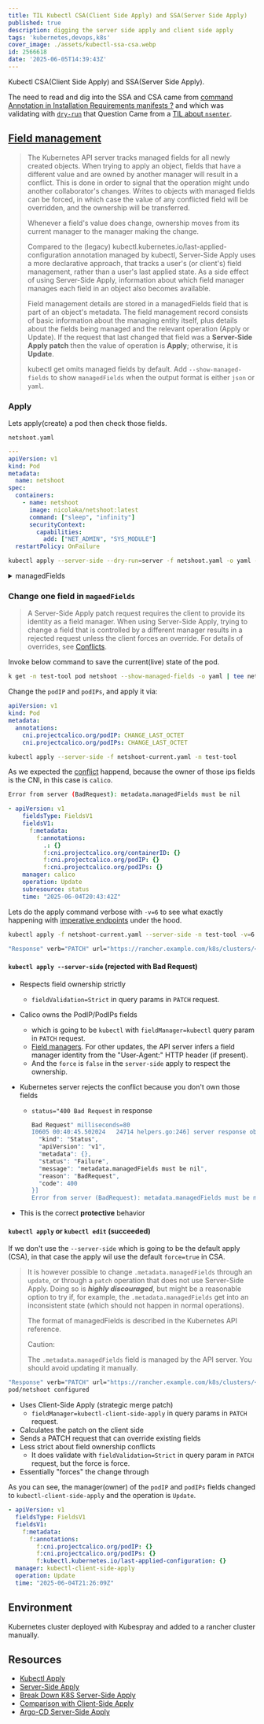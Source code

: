 ```yaml
---
title: TIL Kubectl CSA(Client Side Apply) and SSA(Server Side Apply)
published: true
description: digging the server side apply and client side apply
tags: 'kubernetes,devops,k8s'
cover_image: ./assets/kubectl-ssa-csa.webp
id: 2566618
date: '2025-06-05T14:39:43Z'
---
```


Kubectl CSA(Client Side Apply) and SSA(Server Side Apply).

The need to read and dig into the SSA and CSA came from [command Annotation in Installation Requirements manifests ?][longhorn-discussion] and which was validating with [`dry-run`][dry-run] that Question Came from a [TIL about `nsenter`][til-nsenter].

## [Field management][field-mngmnt]

> The Kubernetes API server tracks managed fields for all newly created objects. When trying to apply an object, fields that have a different value and are owned by another manager will result in a conflict. This is done in order to signal that the operation might undo another collaborator's changes. Writes to objects with managed fields can be forced, in which case the value of any conflicted field will be overridden, and the ownership will be transferred.
>
> Whenever a field's value does change, ownership moves from its current manager to the manager making the change.
>
> Compared to the (legacy) kubectl.kubernetes.io/last-applied-configuration annotation managed by kubectl, Server-Side Apply uses a more declarative approach, that tracks a user's (or client's) field management, rather than a user's last applied state. As a side effect of using Server-Side Apply, information about which field manager manages each field in an object also becomes available.
>
> Field management details are stored in a managedFields field that is part of an object's metadata.
> The field management record consists of basic information about the managing entity itself, plus details about the fields being managed and the relevant operation (Apply or Update). If the request that last changed that field was a **Server-Side Apply patch** then the value of operation is **Apply**; otherwise, it is **Update**.
>
> kubectl get omits managed fields by default. Add `--show-managed-fields` to show `managedFields` when the output format is either `json` or `yaml`.

### Apply

Lets apply(create) a pod then check those fields.

`netshoot.yaml`

```yaml
---
apiVersion: v1
kind: Pod
metadata:
  name: netshoot
spec:
  containers:
    - name: netshoot
      image: nicolaka/netshoot:latest
      command: ["sleep", "infinity"]
      securityContext:
        capabilities:
          add: ["NET_ADMIN", "SYS_MODULE"]
  restartPolicy: OnFailure
```

```bash
kubectl apply --server-side --dry-run=server -f netshoot.yaml -o yaml -n test-tool --show-managed-fields | yq .metadata.managedFields
```

<details>
  <summary>managedFields</summary>

```yaml
managedFields:
  - apiVersion: v1
    fieldsType: FieldsV1
    fieldsV1:
      f:spec:
        f:containers:
          k:{"name":"netshoot"}:
            .: {}
            f:command: {}
            f:image: {}
            f:name: {}
            f:securityContext:
              f:capabilities:
                f:add: {}
        f:restartPolicy: {}
    manager: kubectl
    operation: Apply
    time: "2025-06-04T20:43:41Z"
  - apiVersion: v1
    fieldsType: FieldsV1
    fieldsV1:
      f:metadata:
        f:annotations:
          .: {}
          f:cni.projectcalico.org/containerID: {}
          f:cni.projectcalico.org/podIP: {}
          f:cni.projectcalico.org/podIPs: {}
    manager: calico
    operation: Update
    subresource: status
    time: "2025-06-04T20:43:42Z"
  - apiVersion: v1
    fieldsType: FieldsV1
    fieldsV1:
      f:metadata:
        f:annotations:
          f:ambient.istio.io/redirection: {}
    manager: install-cni
    operation: Update
    subresource: status
    time: "2025-06-04T20:43:42Z"
  - apiVersion: v1
    fieldsType: FieldsV1
    fieldsV1:
      f:status:
        f:conditions:
          k:{"type":"ContainersReady"}:
            .: {}
            f:lastProbeTime: {}
            f:lastTransitionTime: {}
            f:status: {}
            f:type: {}
          k:{"type":"Initialized"}:
            .: {}
            f:lastProbeTime: {}
            f:lastTransitionTime: {}
            f:status: {}
            f:type: {}
          k:{"type":"Ready"}:
            .: {}
            f:lastProbeTime: {}
            f:lastTransitionTime: {}
            f:status: {}
            f:type: {}
        f:containerStatuses: {}
        f:hostIP: {}
        f:phase: {}
        f:podIP: {}
        f:podIPs:
          .: {}
          k:{"ip":"10.237.81.196"}:
            .: {}
            f:ip: {}
        f:startTime: {}
    manager: kubelet
    operation: Update
    subresource: status
    time: "2025-06-04T20:43:43Z"

```

</details>

### Change one field in `magaedFields`

> A Server-Side Apply patch request requires the client to provide its identity as a field manager. When using Server-Side Apply, trying to change a field that is controlled by a different manager results in a rejected request unless the client forces an override. For details of overrides, see [Conflicts][conflicts].

Invoke below command to save the current(live) state of the pod.

```bash
k get -n test-tool pod netshoot --show-managed-fields -o yaml | tee netshoot-current.yaml
```

Change the `podIP` and `podIPs`, and apply it via:

```yaml
apiVersion: v1
kind: Pod
metadata:
  annotations:
    cni.projectcalico.org/podIP: CHANGE_LAST_OCTET
    cni.projectcalico.org/podIPs: CHANGE_LAST_OCTET
```

```bash
kubectl apply --server-side -f netshoot-current.yaml -n test-tool
```

As we expected the [conflict][conflicts] happend, because the owner of those ips fields is the CNI, in this case is `calico`.

```bash
Error from server (BadRequest): metadata.managedFields must be nil
```

```yaml
- apiVersion: v1
    fieldsType: FieldsV1
    fieldsV1:
      f:metadata:
        f:annotations:
          .: {}
          f:cni.projectcalico.org/containerID: {}
          f:cni.projectcalico.org/podIP: {}
          f:cni.projectcalico.org/podIPs: {}
    manager: calico
    operation: Update
    subresource: status
    time: "2025-06-04T20:43:42Z"

```

Lets do the apply command verbose with `-v=6` to see what exactly happening with [imperative endpoints][imperative-endpoints] under the hood.

```bash
kubectl apply -f netshoot-current.yaml --server-side -n test-tool -v=6
```

```bash
"Response" verb="PATCH" url="https://rancher.example.com/k8s/clusters/<CLUSTER_ID>/api/v1/namespaces/test-tool/pods/netshoot?fieldManager=kubectl&fieldValidation=Strict&force=false" status="400 Bad Request" milliseconds=80
```

#### `kubectl apply --server-side` (rejected with Bad Request)

- Respects field ownership strictly
  - `fieldValidation=Strict` in query params in `PATCH` request.
- Calico owns the PodIP/PodIPs fields
  - which is going to be `kubectl` with `fieldManager=kubectl` query param in `PATCH` request.
  - [Field managers][field-managers]. For other updates, the API server infers a field manager identity from the "User-Agent:" HTTP header (if present).
  - And the `force` is `false` in the `server-side` apply to respect the ownership.
- Kubernetes server rejects the conflict because you don't own those fields
  - `status="400 Bad Request` in response

    ```bash
    Bad Request" milliseconds=80
    I0605 00:40:45.502024   24714 helpers.go:246] server response object: %s[{
      "kind": "Status",
      "apiVersion": "v1",
      "metadata": {},
      "status": "Failure",
      "message": "metadata.managedFields must be nil",
      "reason": "BadRequest",
      "code": 400
    }]
    Error from server (BadRequest): metadata.managedFields must be nil
    ```

- This is the correct **protective** behavior

#### `kubectl apply` or `kubectl edit` (succeeded)

If we don't use the `--server-side` which is going to be the default apply (CSA), in that case the apply wil use the default `force=true` in CSA.

> It is however possible to change `.metadata.managedFields` through an `update`, or through a `patch` operation that does not use Server-Side Apply. Doing so is ***highly discouraged***, but might be a reasonable option to try if, for example, the `.metadata.managedFields` get into an inconsistent state (which should not happen in normal operations).
>
> The format of managedFields is described in the Kubernetes API reference.
>
> Caution:
>
> The `.metadata.managedFields` field is managed by the API server. You should avoid updating it manually.

```bash
"Response" verb="PATCH" url="https://rancher.example.com/k8s/clusters/<CLUSTER_ID>/api/v1/namespaces/test-tool/pods/netshoot?fieldManager=kubectl-client-side-apply&fieldValidation=Strict" status="200 OK" milliseconds=97
pod/netshoot configured
```

- Uses Client-Side Apply (strategic merge patch)
  - `fieldManager=kubectl-client-side-apply` in query params in `PATCH` request.
- Calculates the patch on the client side
- Sends a PATCH request that can override existing fields
- Less strict about field ownership conflicts
  - It does validate with `fieldValidation=Strict` in query param in `PATCH` request, but the force is force.
- Essentially "forces" the change through

As you can see, the manager(owner) of the `podIP` and `podIPs` fields changed to `kubectl-client-side-apply` and the operation is `Update`.

```yaml
- apiVersion: v1
  fieldsType: FieldsV1
  fieldsV1:
    f:metadata:
      f:annotations:
        f:cni.projectcalico.org/podIP: {}
        f:cni.projectcalico.org/podIPs: {}
        f:kubectl.kubernetes.io/last-applied-configuration: {}
  manager: kubectl-client-side-apply
  operation: Update
  time: "2025-06-04T21:26:09Z"

```

## Environment

Kubernetes cluster deployed with Kubespray and added to a rancher cluster manually.

## Resources

- [Kubectl Apply][kubectl-apply]
- [Server-Side Apply][server-side-apply]
- [Break Down K8S Server-Side Apply][breakdown-k8s-ssa]
- [Comparison with Client-Side Apply][comparison-with-client-side-apply]
- [Argo-CD Server-Side Apply][argocd-ssa]

[kubectl-apply]: https://youtu.be/1DWWlcDUxtA
[breakdown-k8s-ssa]: https://medium.com/swlh/break-down-kubernetes-server-side-apply-5d59f6a14e26
[comparison-with-client-side-apply]: https://kubernetes.io/docs/reference/using-api/server-side-apply/#comparison-with-client-side-apply
[server-side-apply]: https://kubernetes.io/docs/reference/using-api/server-side-apply/
[longhorn-discussion]: https://github.com/longhorn/longhorn/discussions/11008
[til-nsenter]: https://dev.to/alimehr75/til-may-28-2025-5547
[field-mngmnt]: https://kubernetes.io/docs/reference/using-api/server-side-apply/#field-management
[argocd-ssa]: https://argo-cd.readthedocs.io/en/stable/user-guide/sync-options/#server-side-apply
[conflicts]: https://kubernetes.io/docs/reference/using-api/server-side-apply/#conflicts
[dry-run]: https://youtu.be/1DWWlcDUxtA?t=704
[imperative-endpoints]: https://youtu.be/1DWWlcDUxtA?t=638
[field-managers]: https://kubernetes.io/docs/reference/using-api/server-side-apply/#managers

